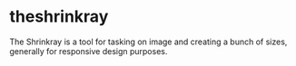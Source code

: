 # theshrinkray
The Shrinkray is a tool for tasking on image and creating a bunch of sizes, generally for responsive design purposes.
